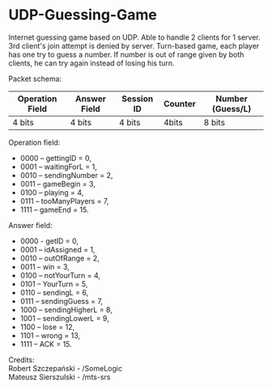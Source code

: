# UDP-Guessing-Game
Internet guessing game based on UDP. Able to handle 2 clients for 1 server. 3rd client's join attempt is denied by server. Turn-based game, each player has one try to guess a number. If number is out of range given by both clients, he can try again instead of losing his turn.

Packet schema:

|Operation Field|Answer Field|Session ID|Counter|Number (Guess/L)|
|---------------|------------|----------|-------|----------------|
|4 bits|4 bits|4 bits|4bits|8 bits|


Operation field:
- 0000 – gettingID = 0,
- 0001 – waitingForL = 1,
- 0010 – sendingNumber = 2,
- 0011 – gameBegin = 3,
- 0100 – playing = 4,
- 0111 – tooManyPlayers = 7,
- 1111 – gameEnd = 15.

Answer field:
- 0000 - getID = 0,
- 0001 – idAssigned = 1,
- 0010 – outOfRange = 2,
- 0011 – win = 3,
- 0100 – notYourTurn = 4,
- 0101 – YourTurn = 5,
- 0110 – sendingL = 6,
- 0111 – sendingGuess = 7,
- 1000 – sendingHigherL = 8,
- 1001 – sendingLowerL = 9,
- 1100 – lose = 12,
- 1101 – wrong = 13,
- 1111 – ACK = 15.
 
Credits:<br>
Robert Szczepański - /SomeLogic<br>
Mateusz Sierszulski - /mts-srs
